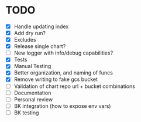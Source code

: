 # TODO

- [x] Handle updating index
- [x] Add dry run?
- [x] Excludes
- [x] Release single chart?
- [ ] New logger with info/debug capabilities?
- [x] Tests
- [x] Manual Testing
- [x] Better organization, and naming of funcs
- [x] Remove writing to fake gcs bucket
- [ ] Validation of chart repo url + bucket combinations
- [ ] Documentation
- [ ] Personal review
- [ ] BK integration (how to expose env vars)
- [ ] BK testing